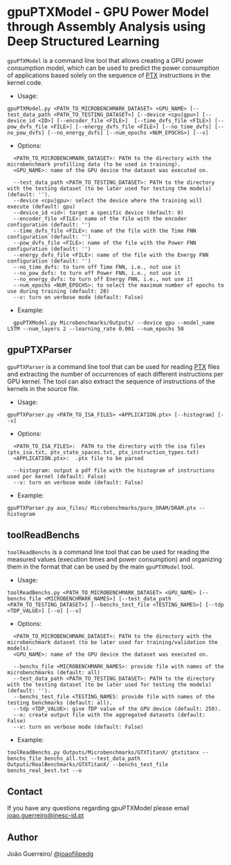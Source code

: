 # gpuPTXModel - GPU Power Model through Assembly Analysis using Deep Structured Learning

``gpuPTXModel`` is a command line tool that allows creating a GPU power consumption model, which can be used to predict the power consumption of applications based solely on the sequence of [PTX](https://docs.nvidia.com/cuda/parallel-thread-execution/index.html) instructions in the kernel code.

* Usage:
```
gpuPTXModel.py <PATH_TO_MICROBENCHMARK_DATASET> <GPU_NAME> [--test_data_path <PATH_TO_TESTING_DATASET>] [--device <cpu|gpu>] [--device_id <ID>] [--encoder_file <FILE>]  [--time_dvfs_file <FILE>] [--pow_dvfs_file <FILE>] [--energy_dvfs_file <FILE>] [--no_time_dvfs] [--no_pow_dvfs] [--no_energy_dvfs] [--num_epochs <NUM_EPOCHS>] [--v]
```

* Options:
```
  <PATH_TO_MICROBENCHMARK_DATASET>: PATH to the directory with the microbenchmark profilling data (to be used in training).
  <GPU_NAME>: name of the GPU device the dataset was executed on.

  --test_data_path <PATH_TO_TESTING_DATASET>: PATH to the directory with the testing dataset (to be later used for testing the models) (default: '').
  --device <cpu|gpu>: select the device where the training will execute (default: gpu)
  --device_id <id>: target a specific device (default: 0)
  --encoder_file <FILE>: name of the file with the encoder configuration (default: '')
  --time_dvfs_file <FILE>: name of the file with the Time FNN configuration (default: '')
  --pow_dvfs_file <FILE>: name of the file with the Power FNN configuration (default: '')
  --energy_dvfs_file <FILE>: name of the file with the Energy FNN configuration (default: '')
  --no_time_dvfs: to turn off Time FNN, i.e., not use it
  --no_pow_dvfs: to turn off Power FNN, i.e., not use it
  --no_energy_dvfs: to turn off Energy FNN, i.e., not use it
  --num_epochs <NUM_EPOCHS>: to select the maximum number of epochs to use during training (default: 20)
  --v: turn on verbose mode (default: False)
```

* Example:
```
  gpuPTXModel.py Microbenchmarks/Outputs/ --device gpu --model_name LSTM --num_layers 2 --learning_rate 0.001 --num_epochs 50
```

## gpuPTXParser

``gpuPTXParser`` is a command line tool that can be used for reading [PTX](https://docs.nvidia.com/cuda/parallel-thread-execution/index.html) files and extracting the number of occurrences of each different instructions per GPU kernel. The tool can also extract the sequence of instructions of the kernels in the source file.

* Usage:
```
gpuPTXParser.py <PATH_TO_ISA_FILES> <APPLICATION.ptx> [--histogram] [--v]
```

* Options:
```
  <PATH_TO_ISA_FILES>:  PATH to the directory with the isa files (ptx_isa.txt, ptx_state_spaces.txt, ptx_instruction_types.txt)
  <APPLICATION.ptx>:  .ptx file to be parsed

  --histogram: output a pdf file with the histogram of instructions used per kernel (default: False)
  --v: turn on verbose mode (default: False)
```

* Example:
```
gpuPTXParser.py aux_files/ Microbenchmarks/pure_DRAM/DRAM.ptx --histogram
```

## toolReadBenchs

``toolReadBenchs`` is a command line tool that can be used for reading the measured values (execution times and power consumption) and organizing them in the format that can be used by the main ``gpuPTXModel`` tool.

* Usage:
```
toolReadBenchs.py <PATH_TO_MICROBENCHMARK_DATASET> <GPU_NAME> [--benchs_file <MICROBENCHMARK_NAMES>] [--test_data_path <PATH_TO_TESTING_DATASET>] [--benchs_test_file <TESTING_NAMES>] [--tdp <TDP_VALUE>] [--o] [--v]
```

* Options:
```
  <PATH_TO_MICROBENCHMARK_DATASET>: PATH to the directory with the microbenchmark dataset (to be later used for training/validation the models).
  <GPU_NAME>: name of the GPU device the dataset was executed on.

  --benchs_file <MICROBENCHMARK_NAMES>: provide file with names of the microbenchmarks (default: all)
  --test_data_path <PATH_TO_TESTING_DATASET>: PATH to the directory with the testing dataset (to be later used for testing the models) (default: '').
  --benchs_test_file <TESTING_NAMES: provide file with names of the testing benchmarks (default: all).
  --tdp <TDP_VALUE>: give TDP value of the GPU device (default: 250).
  --o: create output file with the aggregated datasets (default: False)
  --v: turn on verbose mode (default: False)
```

* Example:
```
toolReadBenchs.py Outputs/Microbenchmarks/GTXTitanX/ gtxtitanx --benchs_file benchs_all.txt --test_data_path Outputs/RealBenchmarks/GTXTitanX/ --benchs_test_file benchs_real_best.txt --o
```

## Contact
If you have any questions regarding gpuPTXModel please email joao.guerreiro@inesc-id.pt

## Author
João Guerreiro/ [@joaofilipedg](https://github.com/joaofilipedg)
